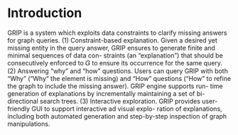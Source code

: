# Introduction
GRIP is a system which exploits data constraints to clarify missing answers for graph queries. (1) Constraint-based explanation. Given a desired yet missing entity in the query answer, GRIP ensures to generate finite and minimal sequences of data con- straints (an “explanation”) that should be consecutively enforced to 𝐺 to ensure its occurrence for the same query. (2) Answering “why” and “how” questions. Users can query GRIP with both “Why” (“Why” the element is missing) and “How” questions (“How” to refine the graph to include the missing answer). GRIP engine supports run- time generation of explanations by incrementally maintaining a set of bi-directional search trees. (3) Interactive exploration. GRIP provides user-friendly GUI to support interactive ad visual explo- ration of explanations, including both automated generation and step-by-step inspection of graph manipulations.
